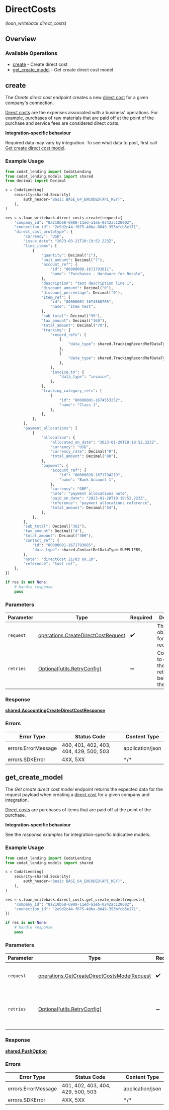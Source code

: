 # DirectCosts
(*loan_writeback.direct_costs*)

## Overview

### Available Operations

* [create](#create) - Create direct cost
* [get_create_model](#get_create_model) - Get create direct cost model

## create

The *Create direct cost* endpoint creates a new [direct cost](https://docs.codat.io/lending-api#/schemas/DirectCost) for a given company's connection.

[Direct costs](https://docs.codat.io/lending-api#/schemas/DirectCost) are the expenses associated with a business' operations. For example, purchases of raw materials that are paid off at the point of the purchase and service fees are considered direct costs.

**Integration-specific behaviour**

Required data may vary by integration. To see what data to post, first call [Get create direct cost model](https://docs.codat.io/lending-api#/operations/get-create-directCosts-model).

### Example Usage

```python
from codat_lending import CodatLending
from codat_lending.models import shared
from decimal import Decimal

s = CodatLending(
    security=shared.Security(
        auth_header="Basic BASE_64_ENCODED(API_KEY)",
    ),
)

res = s.loan_writeback.direct_costs.create(request={
    "company_id": "8a210b68-6988-11ed-a1eb-0242ac120002",
    "connection_id": "2e9d2c44-f675-40ba-8049-353bfcb5e171",
    "direct_cost_prototype": {
        "currency": "USD",
        "issue_date": "2023-03-21T10:19:52.223Z",
        "line_items": [
            {
                "quantity": Decimal("1"),
                "unit_amount": Decimal("7"),
                "account_ref": {
                    "id": "8000000D-1671793811",
                    "name": "Purchases - Hardware for Resale",
                },
                "description": "test description line 1",
                "discount_amount": Decimal("0"),
                "discount_percentage": Decimal("0"),
                "item_ref": {
                    "id": "80000001-1674566705",
                    "name": "item test",
                },
                "sub_total": Decimal("99"),
                "tax_amount": Decimal("360"),
                "total_amount": Decimal("70"),
                "tracking": {
                    "record_refs": [
                        {
                            "data_type": shared.TrackingRecordRefDataType.TRACKING_CATEGORIES,
                        },
                        {
                            "data_type": shared.TrackingRecordRefDataType.TRACKING_CATEGORIES,
                        },
                    ],
                    "invoice_to": {
                        "data_type": "invoice",
                    },
                },
                "tracking_category_refs": [
                    {
                        "id": "80000001-1674553252",
                        "name": "Class 1",
                    },
                ],
            },
        ],
        "payment_allocations": [
            {
                "allocation": {
                    "allocated_on_date": "2023-01-29T10:19:52.223Z",
                    "currency": "USD",
                    "currency_rate": Decimal("0"),
                    "total_amount": Decimal("88"),
                },
                "payment": {
                    "account_ref": {
                        "id": "80000028-1671794219",
                        "name": "Bank Account 1",
                    },
                    "currency": "GBP",
                    "note": "payment allocations note",
                    "paid_on_date": "2023-01-28T10:19:52.223Z",
                    "reference": "payment allocations reference",
                    "total_amount": Decimal("54"),
                },
            },
        ],
        "sub_total": Decimal("362"),
        "tax_amount": Decimal("4"),
        "total_amount": Decimal("366"),
        "contact_ref": {
            "id": "80000001-1671793885",
            "data_type": shared.ContactRefDataType.SUPPLIERS,
        },
        "note": "directCost 21/03 09.20",
        "reference": "test ref",
    },
})

if res is not None:
    # handle response
    pass

```

### Parameters

| Parameter                                                                                | Type                                                                                     | Required                                                                                 | Description                                                                              |
| ---------------------------------------------------------------------------------------- | ---------------------------------------------------------------------------------------- | ---------------------------------------------------------------------------------------- | ---------------------------------------------------------------------------------------- |
| `request`                                                                                | [operations.CreateDirectCostRequest](../../models/operations/createdirectcostrequest.md) | :heavy_check_mark:                                                                       | The request object to use for the request.                                               |
| `retries`                                                                                | [Optional[utils.RetryConfig]](../../models/utils/retryconfig.md)                         | :heavy_minus_sign:                                                                       | Configuration to override the default retry behavior of the client.                      |

### Response

**[shared.AccountingCreateDirectCostResponse](../../models/shared/accountingcreatedirectcostresponse.md)**

### Errors

| Error Type                             | Status Code                            | Content Type                           |
| -------------------------------------- | -------------------------------------- | -------------------------------------- |
| errors.ErrorMessage                    | 400, 401, 402, 403, 404, 429, 500, 503 | application/json                       |
| errors.SDKError                        | 4XX, 5XX                               | \*/\*                                  |

## get_create_model

The *Get create direct cost model* endpoint returns the expected data for the request payload when creating a [direct cost](https://docs.codat.io/lending-api#/schemas/DirectCost) for a given company and integration.

[Direct costs](https://docs.codat.io/lending-api#/schemas/DirectCost) are purchases of items that are paid off at the point of the purchase.

**Integration-specific behaviour**

See the *response examples* for integration-specific indicative models.


### Example Usage

```python
from codat_lending import CodatLending
from codat_lending.models import shared

s = CodatLending(
    security=shared.Security(
        auth_header="Basic BASE_64_ENCODED(API_KEY)",
    ),
)

res = s.loan_writeback.direct_costs.get_create_model(request={
    "company_id": "8a210b68-6988-11ed-a1eb-0242ac120002",
    "connection_id": "2e9d2c44-f675-40ba-8049-353bfcb5e171",
})

if res is not None:
    # handle response
    pass

```

### Parameters

| Parameter                                                                                                  | Type                                                                                                       | Required                                                                                                   | Description                                                                                                |
| ---------------------------------------------------------------------------------------------------------- | ---------------------------------------------------------------------------------------------------------- | ---------------------------------------------------------------------------------------------------------- | ---------------------------------------------------------------------------------------------------------- |
| `request`                                                                                                  | [operations.GetCreateDirectCostsModelRequest](../../models/operations/getcreatedirectcostsmodelrequest.md) | :heavy_check_mark:                                                                                         | The request object to use for the request.                                                                 |
| `retries`                                                                                                  | [Optional[utils.RetryConfig]](../../models/utils/retryconfig.md)                                           | :heavy_minus_sign:                                                                                         | Configuration to override the default retry behavior of the client.                                        |

### Response

**[shared.PushOption](../../models/shared/pushoption.md)**

### Errors

| Error Type                        | Status Code                       | Content Type                      |
| --------------------------------- | --------------------------------- | --------------------------------- |
| errors.ErrorMessage               | 401, 402, 403, 404, 429, 500, 503 | application/json                  |
| errors.SDKError                   | 4XX, 5XX                          | \*/\*                             |